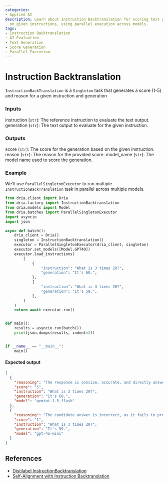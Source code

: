 ```yaml
---
categories:
- Applied AI
description: Learn about Instruction Backtranslation for scoring text generation based
  on given instructions, using parallel execution across models.
tags:
- Instruction Backtranslation
- AI Evaluation
- Text Generation
- Score Generation
- Parallel Execution
---
```


# Instruction Backtranslation

`InstructionBackTranslation` is a `Singleton` task that generates a score (1-5) and reason for a given instruction and generation 

### Inputs
instruction (`str`): The reference instruction to evaluate the text output.
generation (`str`): The text output to evaluate for the given instruction.

### Outputs
score (`str`): The score for the generation based on the given instruction.
reason (`str`): The reason for the provided score.
model_name (`str`): The model name used to score the generation.

### Example

We'll use `ParallelSingletonExecutor` to run multiple `InstructionBackTranslation` task in parallel across multiple models.

```python
from dria.client import Dria
from dria.factory import InstructionBacktranslation
from dria.models import Model
from dria.batches import ParallelSingletonExecutor
import asyncio
import json

async def batch():
    dria_client = Dria()
    singleton = InstructionBacktranslation()
    executor = ParallelSingletonExecutor(dria_client, singleton)
    executor.set_models([Model.GPT4O])
    executor.load_instructions(
        [
            {
                "instruction": "What is 3 times 20?",
                "generation": "It's 60.",
            },
            {
                "instruction": "What is 3 times 20?",
                "generation": "It's 59.",
            },
        ]
    )
    return await executor.run()


def main():
    results = asyncio.run(batch())
    print(json.dumps(results, indent=2))


if __name__ == "__main__":
    main()

```

#### Expected output

```json
[
  {
    "reasoning": "The response is concise, accurate, and directly answers the user's question.  There's no unnecessary information or fluff. It's a perfect example of a simple, effective AI assistant response.",
    "score": "5",
    "instruction": "What is 3 times 20?",
    "generation": "It's 60.",
    "model": "gemini-1.5-flash"
  },
  {
    "reasoning": "The candidate answer is incorrect, as it fails to provide the correct answer to the math question \"What is 3 times 20?\" The correct response should be \"The answer is 60.\" Since the candidate answer gives an incorrect result and does not demonstrate any helpfulness or relevance to the user's request, it is a poor response overall.",
    "score": "1",
    "instruction": "What is 3 times 20?",
    "generation": "It's 59.",
    "model": "gpt-4o-mini"
  }
]
```

## References

- [Distilabel InstructionBacktranslation](https://distilabel.argilla.io/latest/components-gallery/tasks/instructionbacktranslation/)
- [Self-Alignment with Instruction Backtranslation](https://arxiv.org/pdf/2308.06259)